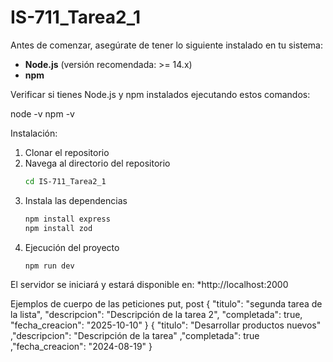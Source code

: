 # IS-711_Tarea2_1
Antes de comenzar, asegúrate de tener lo siguiente instalado en tu sistema:

- **Node.js** (versión recomendada: >= 14.x)
- **npm** 

 Verificar si tienes Node.js y npm instalados ejecutando estos comandos:

node -v
npm -v

Instalación:
1. Clonar el repositorio
2. Navega al directorio del repositorio
    ```bash
    cd IS-711_Tarea2_1
3. Instala las dependencias
    ```bash
    npm install express
    npm install zod
4. Ejecución del proyecto
    ```bash
    npm run dev


El servidor se iniciará y estará disponible en:
    *http://localhost:2000

Ejemplos de cuerpo de las peticiones put, post
{
    "titulo": "segunda tarea de la lista",
    "descripcion": "Descripción de la tarea 2",
    "completada": true,
    "fecha_creacion": "2025-10-10"
}
{
    "titulo": "Desarrollar productos nuevos"
    ,"descripcion": "Descripción de la tarea"
    ,"completada": true
    ,"fecha_creacion": "2024-08-19"
}